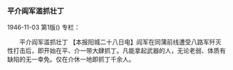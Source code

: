 ### 平介阎军滥抓壮丁

1946-11-03
第1版()
专栏：

　　平介阎军滥抓壮丁
    【本报阳城二十八日电】阎军在同蒲前线遭受八路军歼灭性打击后，即开始在平、介一带大肆抓丁。凡能拿起武器的人，无论老弱、体质有缺陷的无一幸免。仅在介休一地即抓丁千余人。
